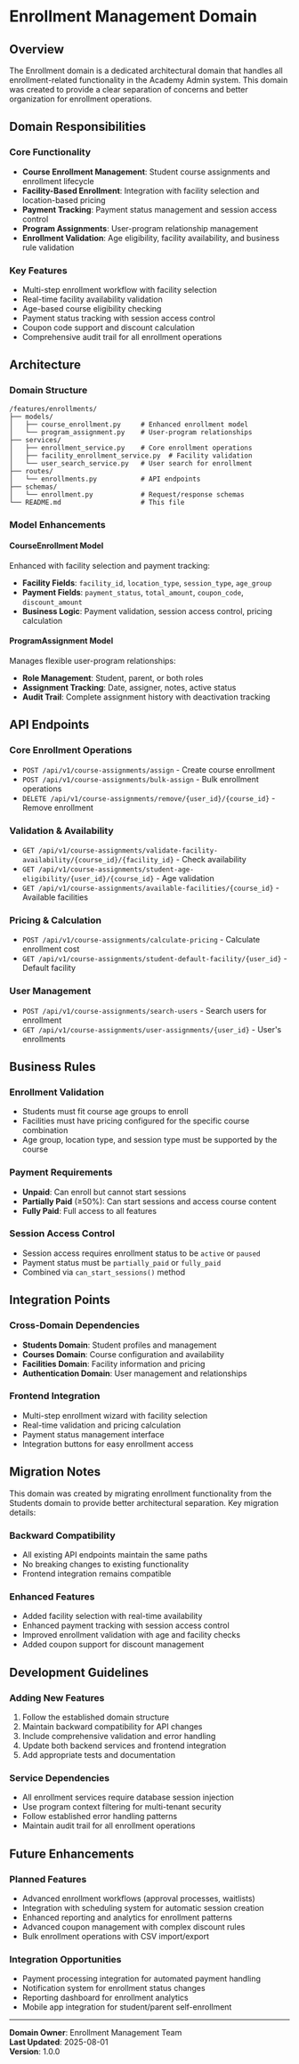 # Enrollment Management Domain

## Overview

The Enrollment domain is a dedicated architectural domain that handles all enrollment-related functionality in the Academy Admin system. This domain was created to provide a clear separation of concerns and better organization for enrollment operations.

## Domain Responsibilities

### Core Functionality
- **Course Enrollment Management**: Student course assignments and enrollment lifecycle
- **Facility-Based Enrollment**: Integration with facility selection and location-based pricing
- **Payment Tracking**: Payment status management and session access control
- **Program Assignments**: User-program relationship management
- **Enrollment Validation**: Age eligibility, facility availability, and business rule validation

### Key Features
- Multi-step enrollment workflow with facility selection
- Real-time facility availability validation
- Age-based course eligibility checking
- Payment status tracking with session access control
- Coupon code support and discount calculation
- Comprehensive audit trail for all enrollment operations

## Architecture

### Domain Structure
```
/features/enrollments/
├── models/
│   ├── course_enrollment.py     # Enhanced enrollment model
│   └── program_assignment.py    # User-program relationships
├── services/
│   ├── enrollment_service.py    # Core enrollment operations
│   ├── facility_enrollment_service.py  # Facility validation
│   └── user_search_service.py   # User search for enrollment
├── routes/
│   └── enrollments.py           # API endpoints
├── schemas/
│   └── enrollment.py            # Request/response schemas
└── README.md                    # This file
```

### Model Enhancements

#### CourseEnrollment Model
Enhanced with facility selection and payment tracking:
- **Facility Fields**: `facility_id`, `location_type`, `session_type`, `age_group`
- **Payment Fields**: `payment_status`, `total_amount`, `coupon_code`, `discount_amount`
- **Business Logic**: Payment validation, session access control, pricing calculation

#### ProgramAssignment Model
Manages flexible user-program relationships:
- **Role Management**: Student, parent, or both roles
- **Assignment Tracking**: Date, assigner, notes, active status
- **Audit Trail**: Complete assignment history with deactivation tracking

## API Endpoints

### Core Enrollment Operations
- `POST /api/v1/course-assignments/assign` - Create course enrollment
- `POST /api/v1/course-assignments/bulk-assign` - Bulk enrollment operations
- `DELETE /api/v1/course-assignments/remove/{user_id}/{course_id}` - Remove enrollment

### Validation & Availability
- `GET /api/v1/course-assignments/validate-facility-availability/{course_id}/{facility_id}` - Check availability
- `GET /api/v1/course-assignments/student-age-eligibility/{user_id}/{course_id}` - Age validation
- `GET /api/v1/course-assignments/available-facilities/{course_id}` - Available facilities

### Pricing & Calculation
- `POST /api/v1/course-assignments/calculate-pricing` - Calculate enrollment cost
- `GET /api/v1/course-assignments/student-default-facility/{user_id}` - Default facility

### User Management
- `POST /api/v1/course-assignments/search-users` - Search users for enrollment
- `GET /api/v1/course-assignments/user-assignments/{user_id}` - User's enrollments

## Business Rules

### Enrollment Validation
- Students must fit course age groups to enroll
- Facilities must have pricing configured for the specific course combination
- Age group, location type, and session type must be supported by the course

### Payment Requirements
- **Unpaid**: Can enroll but cannot start sessions
- **Partially Paid** (≥50%): Can start sessions and access course content
- **Fully Paid**: Full access to all features

### Session Access Control
- Session access requires enrollment status to be `active` or `paused`
- Payment status must be `partially_paid` or `fully_paid`
- Combined via `can_start_sessions()` method

## Integration Points

### Cross-Domain Dependencies
- **Students Domain**: Student profiles and management
- **Courses Domain**: Course configuration and availability
- **Facilities Domain**: Facility information and pricing
- **Authentication Domain**: User management and relationships

### Frontend Integration
- Multi-step enrollment wizard with facility selection
- Real-time validation and pricing calculation
- Payment status management interface
- Integration buttons for easy enrollment access

## Migration Notes

This domain was created by migrating enrollment functionality from the Students domain to provide better architectural separation. Key migration details:

### Backward Compatibility
- All existing API endpoints maintain the same paths
- No breaking changes to existing functionality
- Frontend integration remains compatible

### Enhanced Features
- Added facility selection with real-time availability
- Enhanced payment tracking with session access control
- Improved enrollment validation with age and facility checks
- Added coupon support for discount management

## Development Guidelines

### Adding New Features
1. Follow the established domain structure
2. Maintain backward compatibility for API changes
3. Include comprehensive validation and error handling
4. Update both backend services and frontend integration
5. Add appropriate tests and documentation

### Service Dependencies
- All enrollment services require database session injection
- Use program context filtering for multi-tenant security
- Follow established error handling patterns
- Maintain audit trail for all enrollment operations

## Future Enhancements

### Planned Features
- Advanced enrollment workflows (approval processes, waitlists)
- Integration with scheduling system for automatic session creation
- Enhanced reporting and analytics for enrollment patterns
- Advanced coupon management with complex discount rules
- Bulk enrollment operations with CSV import/export

### Integration Opportunities
- Payment processing integration for automated payment handling
- Notification system for enrollment status changes
- Reporting dashboard for enrollment analytics
- Mobile app integration for student/parent self-enrollment

---

**Domain Owner**: Enrollment Management Team  
**Last Updated**: 2025-08-01  
**Version**: 1.0.0